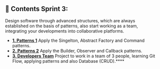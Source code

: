 ## 📁 Contents Sprint 3:

Design software through advanced structures, which are always established on the basis of patterns, also start working as a team,
integrating your developments into collaborative platforms.

+ **[1. Patterns 1](https://github.com/RustyGearBox/S3_IT_Academy/tree/main/S3%20-%201.%20Patterns)** Apply the Singelton, Abstract Factory and Command patterns.
+ **[2. Patterns 2]()** Apply the Builder, Observer and Callback patterns.
+ **[3. Developers Team]()** Project to work in a team of 3 people, learning Git Flow, applying patterns and also Database (CRUD).****
